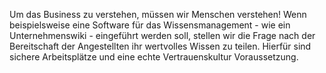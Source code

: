 ﻿Um das Business zu verstehen, müssen wir Menschen verstehen! Wenn beispielsweise eine Software für das Wissensmanagement - wie ein Unternehmenswiki - eingeführt werden soll, stellen wir die Frage nach der Bereitschaft der Angestellten ihr
wertvolles Wissen zu teilen. Hierfür sind sichere Arbeitsplätze und eine echte Vertrauenskultur Voraussetzung.
